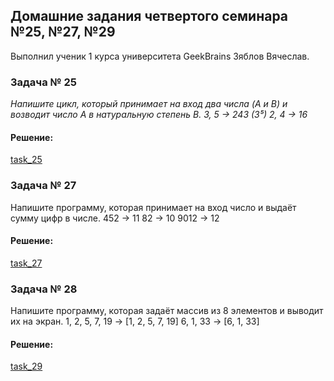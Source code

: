 ## Домашние задания четвертого семинара №25, №27, №29
Выполнил ученик 1 курса университета GeekBrains Зяблов Вячеслав.
### Задача № 25
*Напишите цикл, который принимает на вход два числа (A и B) и возводит число A в натуральную степень B.
3, 5 -> 243 (3⁵)
2, 4 -> 16*
#### Решение:
[task_25](https://cloud.mail.ru/public/JXvi/a7m6Ue7xx)
### Задача № 27

Напишите программу, которая принимает на вход число и выдаёт сумму цифр в числе.
452 -> 11
82 -> 10
9012 -> 12
#### Решение:
[task_27](https://cloud.mail.ru/public/uAKz/JAQcgk1pp)

### Задача № 28
Напишите программу, которая задаёт массив из 8 элементов и выводит их на экран.
1, 2, 5, 7, 19 -> [1, 2, 5, 7, 19]
6, 1, 33 -> [6, 1, 33]
#### Решение:
[task_29](https://cloud.mail.ru/public/b5Sf/EoJPwvmhs)
